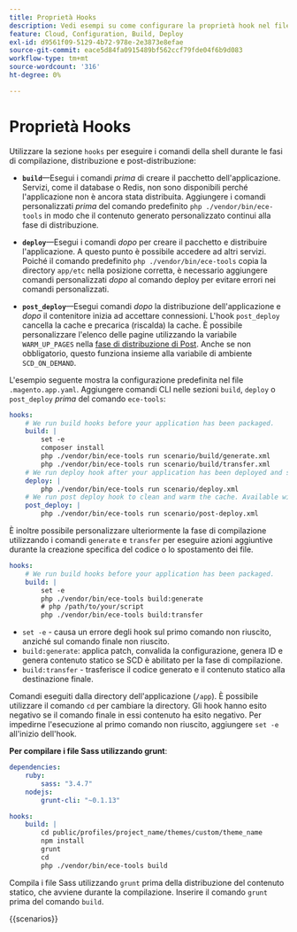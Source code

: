 ```yaml
---
title: Proprietà Hooks
description: Vedi esempi su come configurare la proprietà hook nel file di configurazione dell'applicazione  [!DNL Commerce] .
feature: Cloud, Configuration, Build, Deploy
exl-id: d9561f09-5129-4b72-978e-2e3873e8efae
source-git-commit: eace5d84fa0915489bf562ccf79fde04f6b9d083
workflow-type: tm+mt
source-wordcount: '316'
ht-degree: 0%

---
```


# Proprietà Hooks

Utilizzare la sezione `hooks` per eseguire i comandi della shell durante le fasi di compilazione, distribuzione e post-distribuzione:

- **`build`**—Esegui i comandi _prima_ di creare il pacchetto dell&#39;applicazione. Servizi, come il database o Redis, non sono disponibili perché l&#39;applicazione non è ancora stata distribuita. Aggiungere i comandi personalizzati _prima_ del comando predefinito `php ./vendor/bin/ece-tools` in modo che il contenuto generato personalizzato continui alla fase di distribuzione.

- **`deploy`**—Esegui i comandi _dopo_ per creare il pacchetto e distribuire l&#39;applicazione. A questo punto è possibile accedere ad altri servizi. Poiché il comando predefinito `php ./vendor/bin/ece-tools` copia la directory `app/etc` nella posizione corretta, è necessario aggiungere comandi personalizzati _dopo_ al comando deploy per evitare errori nei comandi personalizzati.

- **`post_deploy`**—Esegui comandi _dopo_ la distribuzione dell&#39;applicazione e _dopo_ il contenitore inizia ad accettare connessioni. L&#39;hook `post_deploy` cancella la cache e precarica (riscalda) la cache. È possibile personalizzare l&#39;elenco delle pagine utilizzando la variabile `WARM_UP_PAGES` nella [fase di distribuzione di Post](../environment/variables-post-deploy.md). Anche se non obbligatorio, questo funziona insieme alla variabile di ambiente `SCD_ON_DEMAND`.

L&#39;esempio seguente mostra la configurazione predefinita nel file `.magento.app.yaml`. Aggiungere comandi CLI nelle sezioni `build`, `deploy` o `post_deploy` _prima_ del comando `ece-tools`:

```yaml
hooks:
    # We run build hooks before your application has been packaged.
    build: |
        set -e
        composer install
        php ./vendor/bin/ece-tools run scenario/build/generate.xml
        php ./vendor/bin/ece-tools run scenario/build/transfer.xml
    # We run deploy hook after your application has been deployed and started.
    deploy: |
        php ./vendor/bin/ece-tools run scenario/deploy.xml
    # We run post deploy hook to clean and warm the cache. Available with ECE-Tools 2002.0.10.
    post_deploy: |
        php ./vendor/bin/ece-tools run scenario/post-deploy.xml
```

È inoltre possibile personalizzare ulteriormente la fase di compilazione utilizzando i comandi `generate` e `transfer` per eseguire azioni aggiuntive durante la creazione specifica del codice o lo spostamento dei file.

```yaml
hooks:
    # We run build hooks before your application has been packaged.
    build: |
        set -e
        php ./vendor/bin/ece-tools build:generate
        # php /path/to/your/script
        php ./vendor/bin/ece-tools build:transfer
```

- `set -e` - causa un errore degli hook sul primo comando non riuscito, anziché sul comando finale non riuscito.
- `build:generate`: applica patch, convalida la configurazione, genera ID e genera contenuto statico se SCD è abilitato per la fase di compilazione.
- `build:transfer` - trasferisce il codice generato e il contenuto statico alla destinazione finale.

Comandi eseguiti dalla directory dell&#39;applicazione (`/app`). È possibile utilizzare il comando `cd` per cambiare la directory. Gli hook hanno esito negativo se il comando finale in essi contenuto ha esito negativo. Per impedirne l&#39;esecuzione al primo comando non riuscito, aggiungere `set -e` all&#39;inizio dell&#39;hook.

**Per compilare i file Sass utilizzando grunt**:

```yaml
dependencies:
    ruby:
        sass: "3.4.7"
    nodejs:
        grunt-cli: "~0.1.13"

hooks:
    build: |
        cd public/profiles/project_name/themes/custom/theme_name
        npm install
        grunt
        cd
        php ./vendor/bin/ece-tools build
```

Compila i file Sass utilizzando `grunt` prima della distribuzione del contenuto statico, che avviene durante la compilazione. Inserire il comando `grunt` prima del comando `build`.

{{scenarios}}
